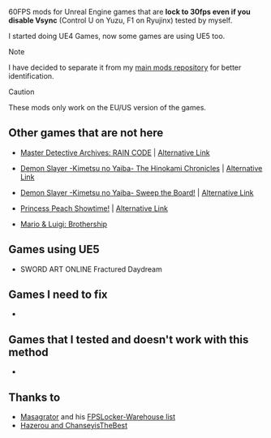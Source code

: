 60FPS mods for Unreal Engine games that are **lock to 30fps even if you disable Vsync** (Control U on Yuzu, F1 on Ryujinx) tested by myself.

I started doing UE4 Games, now some games are using UE5 too.

>[!NOTE]
I have decided to separate it from my [main mods repository](https://github.com/StevensND/switch-port-mods) for better identification.

>[!CAUTION]
These mods only work on the EU/US version of the games.

## Other games that are not here

- [Master Detective Archives: RAIN CODE](https://github.com/StevensND/switch-port-mods/tree/main/Master%20Detective%20Archives%20RAIN%20CODE) | [Alternative Link](https://gamebanana.com/mods/465600)

- [Demon Slayer -Kimetsu no Yaiba- The Hinokami Chronicles](https://github.com/StevensND/switch-port-mods/tree/main/Demon%20Slayer%20Kimetsu%20no%20Yaiba%20The%20Hinokami%20Chronicles/%5B0100309016E7A000%5D) | [Alternative Link](https://gamebanana.com/mods/494571)

- [Demon Slayer -Kimetsu no Yaiba- Sweep the Board!](https://github.com/StevensND/switch-port-mods/tree/main/Demon%20Slayer%20Kimetsu%20no%20Yaiba%20Sweep%20the%20Board/%5B0100A7101B806000%5D) | [Alternative Link](https://gamebanana.com/mods/511231)

- [Princess Peach Showtime!](https://github.com/StevensND/switch-port-mods/tree/main/Princess%20Peach%20Showtime!/%5B01007A3009184000%5D) | [Alternative Link](https://gamebanana.com/mods/cats/28179?)

- [Mario & Luigi: Brothership](https://github.com/StevensND/switch-port-mods/tree/main/Mario%20%26%20Luigi%20Brothership/%5B01006D0017F7A000%5D)

## Games using UE5

- SWORD ART ONLINE Fractured Daydream

## Games I need to fix

-

## Games that I tested and doesn't work with this method

- 

## Thanks to

- [Masagrator](https://github.com/masagrator) and his [FPSLocker-Warehouse list](https://github.com/masagrator/FPSLocker-Warehouse)
- [Hazerou and ChanseyisTheBest](https://github.com/ChanseyIsTheBest/NX-60FPS-RES-GFX-Cheats/tree/main) 